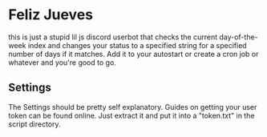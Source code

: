 # Feliz Jueves
this is just a stupid lil js discord userbot that checks the current day-of-the-week index and changes your status to a specified string for a specified number of days if it matches.
Add it to your autostart or create a cron job or whatever and you're good to go.

## Settings
The Settings should be pretty self explanatory. Guides on getting your user token can be found online. Just extract it and put it into a "token.txt" in the script directory.